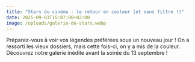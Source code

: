 ```yaml
---
title: "Stars du cinéma : le retour en couleur (et sans filtre !)"
date: 2025-09-03T15:07:00+02:00
image: /uploads/galerie-de-stars.webp
---
```

Préparez-vous à voir vos légendes préférées sous un nouveau jour ! On a ressorti les vieux dossiers, mais cette fois-ci, on y a mis de la couleur. Découvrez notre galerie inédite avant la soirée du 13 septembre !
